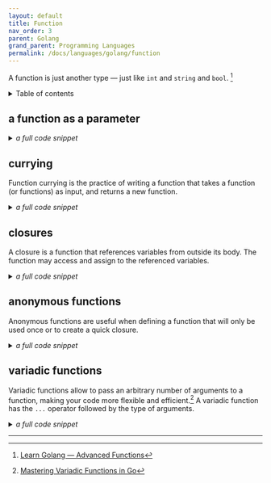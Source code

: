 ```yaml
---
layout: default
title: Function
nav_order: 3
parent: Golang
grand_parent: Programming Languages
permalink: /docs/languages/golang/function
---
```


A function is just another type — just like `int` and `string` and `bool`. [^1]

<details markdown="block">
  <summary>
    Table of contents
  </summary>
  {: .text-delta }
1. TOC
{:toc}
</details>

## a function as a parameter


<details markdown="block">
  <summary>
    <i>a full code snippet</i>
  </summary>

```golang
package main

import "fmt"

func add(x, y int) int {
  return x + y
}

func mul(x, y int) int {
  return x * y
}

// aggregate applies the given math function to the first 3 inputs
func aggregate(a, b, c int, arithmetic func(int, int) int) int {
  return arithmetic(arithmetic(a, b), c)
}

func main() {
  fmt.Println(aggregate(2, 3, 4, add)) // prints 9
  fmt.Println(aggregate(2, 3, 4, mul)) // prints 24
  fmt.Println("vim-go")
}
```

```golang
package main

import "fmt"

func add(x, y int) int {
  return x + y
}

func mul(x, y int) int {
  return x * y
}

// aggregate applies the given math function to the first 3 inputs
func aggregate(a, b, c int, arithmetic func(int, int) int) int {
  return arithmetic(arithmetic(a, b), c)
}

func main() {
  fmt.Println(aggregate(2, 3, 4, add)) // prints 9
  fmt.Println(aggregate(2, 3, 4, mul)) // prints 24
  fmt.Println("vim-go")
}
```
</details>

## currying

Function currying is the practice of writing a function that takes a function (or functions) as input, and returns a new function.


<details markdown="block">
  <summary>
    <i>a full code snippet</i>
  </summary>

```golang
package main

import "fmt"

func main() {
  squareFunc := selfMath(multiply)
  doubleFunc := selfMath(add)

  fmt.Println(squareFunc(5)) // prints 25
  fmt.Println(doubleFunc(5)) // prints 10
}

func multiply(x, y int) int {
  return x * y
}
func add(x, y int) int {
  return x + y
}
func selfMath(mathFunc func(int, int) int) func(int) int {
  return func(x int) int {
    return mathFunc(x, x)
  }
}
```

</details>

## closures

A closure is a function that references variables from outside its body. The function may access and assign to the referenced variables.


<details markdown="block">
  <summary>
    <i>a full code snippet</i>
  </summary>

```golang
package main

import "fmt"

func concatter() func(string) string {
  doc := ""
  return func(word string) string {
    doc += word + " "
    return doc
  }
}

func main() {
  makeHarryPotter := concatter()
  makeHarryPotter("Mr.")
  makeHarryPotter("and")
  makeHarryPotter("Mrs.")
  makeHarryPotter("Dursley")
  makeHarryPotter("of")
  makeHarryPotter("number")
  makeHarryPotter("four,")
  makeHarryPotter("Privet")
  fmt.Println(makeHarryPotter("Drive"))
  // prints Mr. and Mrs. Dursley of number four, Privet Drive
}
```

```golang
package main

import "fmt"

func adder() func(int) int {
  sum := 0
  return func(num int) int {
    sum += num
    return sum
  }
}

func main() {
  pos, neg := adder(), adder()
  for i := 0; i < 10; i++ {
    fmt.Println(
      "You've sent",
      pos(i),
      "emails and it has cost you",
      neg(3*i),
      "cents.",
    )
  }
}

/**
OUTPUT

You've sent 0 emails and it has cost you 0 cents.
You've sent 1 emails and it has cost you 3 cents.
You've sent 3 emails and it has cost you 9 cents.
You've sent 6 emails and it has cost you 18 cents.
You've sent 10 emails and it has cost you 30 cents.
You've sent 15 emails and it has cost you 45 cents.
You've sent 21 emails and it has cost you 63 cents.
You've sent 28 emails and it has cost you 84 cents.
You've sent 36 emails and it has cost you 108 cents.
You've sent 45 emails and it has cost you 135 cents.
*/
```

</details>

## anonymous functions

Anonymous functions are useful when defining a function that will only be used once or to create a quick closure.


<details markdown="block">
  <summary>
    <i>a full code snippet</i>
  </summary>

```golang
package main

import "fmt"

// doMath accepts a function that converts one int into another
// and a slice of ints. It returns a slice of ints that have been
// converted by the passed in function.
func doMath(f func(int) int, nums []int) []int {
  var results []int
  for _, n := range nums {
    results = append(results, f(n))
  }
  return results
}

func main() {
  nums := []int{1, 2, 3, 4, 5}

  // Here we define an anonymous function that doubles an int
  // and pass it to doMath
  allNumsDoubled := doMath(func(x int) int {
    return x + x
  }, nums)

  fmt.Println(allNumsDoubled) // prints: [2 4 6 8 10]
}
```

</details>

## variadic functions

Variadic functions allow to pass an arbitrary number of arguments to a
function, making your code more flexible and efficient.[^2]
A variadic function has the `...` operator followed by the type of arguments.

<details markdown="block">
  <summary>
    <i>a full code snippet</i>
  </summary>

A variadic function is a function that can accept an arbitrary number of
arguments. In Go, you can define a variadic function by using the `...` operator
followed by the type of the arguments. Let's take a look at an example:

```golang
func sum(nums ...int) {
  fmt.Print(nums, " ")
  total := 0

  for _, num := range nums {
    total += num
  }
  fmt.Println(total)
}
```

In the above code, `sum` is a variadic function that accepts any number of
integers. Within the function, the type of `nums` is equivalent to `[]int`, which
means we can call `len(nums)`, iterate over it with `range`, and perform any other
operations that we can do on a slice.

__calling variadic functions__

```golang
sum(1, 2)
sum(1, 2, 3)

nums := []int{1, 2, 3, 4}
sum(nums...)
```

__variadic functions with other parameters__

Variadic functions can also have other parameters. The variadic parameter must
be the last parameter in the function signature. Here’s an example:

```golang
func printNumbers(sep string, nums ...int) {
  for i, num := range nums {
    if i > 0 {
      fmt.Print(sep)
    }
    fmt.Print(num)
  }
  fmt.Println()
}

printNumbers(", ", 1, 2, 3) // prints "1, 2, 3"
```

</details>

----

[^1]: [Learn Golang — Advanced Functions](https://medium.com/@lordmoma/learn-golang-advanced-functions-e69853996e39)
[^2]: [Mastering Variadic Functions in Go](https://medium.com/@isuruvihan/mastering-variadic-functions-in-go-d6c70a537d47)
